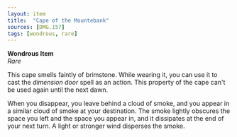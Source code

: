 ```yaml
---
layout: item
title:  "Cape of the Mountebank"
sources: [DMG.157]
tags: [wondrous, rare]
---
```


**Wondrous Item**  
*Rare*

This cape smells faintly of brimstone. While wearing it, you can use it to cast the *dimension door* spell as an action. This property of the cape can't be used again until the next dawn.

When you disappear, you leave behind a cloud of smoke, and you appear in a similar cloud of smoke at your destination. The smoke lightly obscures the space you left and the space you appear in, and it dissipates at the end of your next turn. A light or stronger wind disperses the smoke.